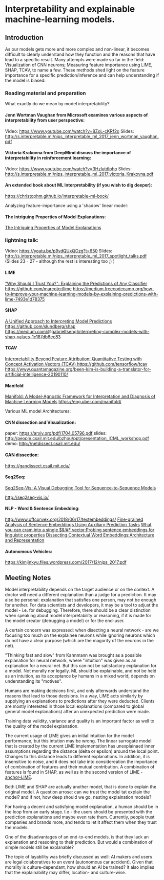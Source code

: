 # Interpretability and explainable machine-learning models.

## Introduction
As our models gets more and more complex and non-linear, it becomes difficult to clearly understand how they function and the reasons that have lead to a specific result.
Many attempts were made so far in the field: Visualization of CNN neurons; Measuring feature importance using LIME, SHAP, TCAV, to name a few. These methods shed light on the feature importance for a specific prediction/inference and can help understanding if the model is biased.

### Reading material and preparation
What exactly do we mean by model interpretability?

#### Jenn Wortman Vaughan from Microsoft examines various aspects of interpretability from user perspective:
Video: https://www.youtube.com/watch?v=8ZoL-cKRf2o
Slides: http://s.interpretable.ml/nips_interpretable_ml_2017_jenn_wortman_vaughan.pdf

#### Viktoria Krakovna from DeepMind discuss the importance of interpretability in reinforcement learning:
Video: https://www.youtube.com/watch?v=3HzIutdlpho
Slides: http://s.interpretable.ml/nips_interpretable_ml_2017_victoria_Krakovna.pdf

#### An extended book about ML Interpretability (if you wish to dig deeper):
https://christophm.github.io/interpretable-ml-book/

Analyzing feature-importance using a 'shadow' linear model:

#### The Intriguing Properties of Model Explanations:
[The Intriguing Properties of Model Explanations](https://arxiv.org/pdf/1801.09808.pdf)

### lightning talk:
Video: https://youtu.be/p9vdQUxQOzg?t=650
Slides: http://s.interpretable.ml/nips_interpretable_ml_2017_spotlight_talks.pdf
(Slides 23 - 27 - although the rest is interesting too ;) )

#### LIME
["Why Should I Trust You?": Explaining the Predictions of Any Classifier](https://arxiv.org/abs/1602.04938)
https://github.com/marcotcr/lime
https://medium.freecodecamp.org/how-to-improve-your-machine-learning-models-by-explaining-predictions-with-lime-7493e1d78375

#### SHAP
[A Unified Approach to Interpreting Model Predictions](https://arxiv.org/abs/1705.07874)
https://github.com/slundberg/shap
https://medium.com/@gabrieltseng/interpreting-complex-models-with-shap-values-1c187db6ec83

#### TCAV
[Interpretability Beyond Feature Attribution: Quantitative Testing with Concept Activation Vectors (TCAV)
](https://arxiv.org/abs/1711.11279)
https://github.com/tensorflow/tcav
https://www.quantamagazine.org/been-kim-is-building-a-translator-for-artificial-intelligence-20190110/

#### Manifold
[Manifold: A Model-Agnostic Framework for Interpretation and Diagnosis of Machine Learning Models](https://arxiv.org/pdf/1808.00196.pdf)
https://eng.uber.com/manifold/

Various ML model Architectures:

#### CNN dissection and Visualization:
paper: https://arxiv.org/pdf/1704.05796.pdf
slides: http://people.csail.mit.edu/bzhou/ppt/presentation_ICML_workshop.pdf
demo: http://netdissect.csail.mit.edu/

#### GAN dissection:
https://gandissect.csail.mit.edu/

#### Seq2Seq:
[Seq2Seq-Vis: A Visual Debugging Tool for Sequence-to-Sequence Models](https://arxiv.org/abs/1804.09299)

http://seq2seq-vis.io/

#### NLP - Word & Sentence Embedding:
http://www.offconvex.org/2018/06/17/textembeddings/
[Fine-grained Analysis of Sentence Embeddings Using Auxiliary Prediction Tasks](https://arxiv.org/pdf/1608.04207.pdf)
[What you can cram into a single $&!#* vector:Probing sentence embeddings for linguistic properties](https://arxiv.org/pdf/1805.01070.pdf)
[Dissecting Contextual Word Embeddings:Architecture and Representation](http://aclweb.org/anthology/D18-1179)

#### Autonomous Vehicles:
https://kimjinkyu.files.wordpress.com/2017/12/nips_2017.pdf

## Meeting Notes
Model interpretability depends on the target audience or on the context. A doctor will need a different explanation than a judge for a prediction.
It may also be personal: explanation that satisfies one person, may not be enough for another.
For data scientists and developers, it may be a tool to adjust the model - i.e. for debugging.
Therefore, there should be a clear distinction when speaking about model interpretability or reasoning, if it is made for the model creator (debugging a model) or for the end-user.

A certain concern was expressed: when disecting a neural network - are we focusing too much on the explainee neurons while ignoring neurons which do not have a clear purpose (which are the magority of the neurons in the net).

"Thinking fast and slow" from Kahnmann was brought as a possible explanation for neural network, where "intuition" was given as an explanation for a neural net. 
But this can not be satisfactory explanation for a model. Not morally nor legally.
ML should be explainable, and not be held as an intuition, as its acceptance by humans in a mixed world, depends on understanding its "motives".

Humans are making decisions first, and only afterwards understand the reasons that lead to those decisions. In a way, LIME acts similarly by supplying an explanations to predictions after they were deducted. Clients are mostly interested in those local explanations (compared to global general model explanations) after an unexpected prediction were made.

Training data validity, variance and quality is an important factor as well to the quality of the model explanation.

The current usage of LIME gives an initial intuition for the model performance, but this intution may be wrong. The linear surrogate model that is created by the current LIME implementation has unexplainaed inner assumptions regarding the distance (delta or epsilon) around the local point. Changes to this distance leads to different explanations. In addition, it is insensitive to noise, and it does not take into considereation the importance of combination of features and their mutual contribution.
A combination of features is found in SHAP, as well as in the second version of LIME - [anchor-LIME](https://arxiv.org/abs/1611.05817).

Both LIME and SHAP are actually another model, that is done to explain the original model. A question arrose: can we trust the model tat explain the model? and if not, how deep should we go, nesting explaination models?

For having a decent and satisfying model explanation, a human should be in the loop from an early stage. I.e - the users should be presented with the prediction explanations and maybe even rate them. Currently, people trust companies and brands more, and tends to let it affect them when they trust the models.

One of the disadvantages of an end-to-end models, is that they lack an explanation and reasoning to their prediction. But would a combination of simple models still be explanable?

The topic of layability was briefly discussed as well: AI makers and users are legal colaboratives to an event (autonomous car accident). Given that morality is culture-dependant, how should an AI be trained? It also implies that the explainability may differ, location- and culture-wise.
